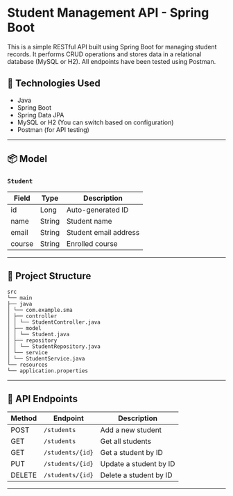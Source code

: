 # Student Management API - Spring Boot

This is a simple RESTful API built using Spring Boot for managing student records. It performs CRUD operations and stores data in a relational database (MySQL or H2). All endpoints have been tested using Postman.

## 🔧 Technologies Used
- Java
- Spring Boot
- Spring Data JPA
- MySQL or H2 (You can switch based on configuration)
- Postman (for API testing)

---

## 📦 Model

### `Student`
| Field | Type   | Description           |
|-------|--------|-----------------------|
| id    | Long   | Auto-generated ID     |
| name  | String | Student name          |
| email | String | Student email address |
| course| String | Enrolled course       |

---

## 📁 Project Structure

``` 
src
└── main
├── java
│ └── com.example.sma
│ ├── controller
│ │ └── StudentController.java
│ ├── model
│ │ └── Student.java
│ ├── repository
│ │ └── StudentRepository.java
│ └── service
│ └── StudentService.java
└── resources
└── application.properties
```

---

## 📌 API Endpoints

| Method | Endpoint            | Description             |
|--------|---------------------|-------------------------|
| POST   | `/students`         | Add a new student       |
| GET    | `/students`         | Get all students        |
| GET    | `/students/{id}`    | Get a student by ID     |
| PUT    | `/students/{id}`    | Update a student by ID  |
| DELETE | `/students/{id}`    | Delete a student by ID  |

---